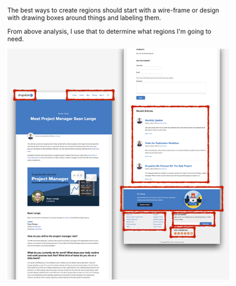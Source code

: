 The best ways to create regions should start with a wire-frame or design with drawing boxes around things and labeling them.

From above analysis, I use that to determine what regions I'm going to need.

![](/assets/concept-regions-blocks.png)

